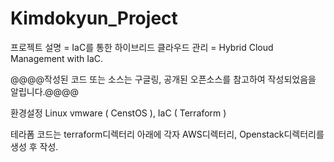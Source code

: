# Kimdokyun_Project
프로젝트 설명 = IaC를 통한 하이브리드 클라우드 관리 = Hybrid Cloud Management with IaC.

@@@@작성된 코드 또는 소스는 구글링, 공개된 오픈소스를 참고하여 작성되었음을 알립니다.@@@@

환경설정
Linux vmware ( CenstOS ),
IaC ( Terraform )

테라폼 코드는 terraform디렉터리 아래에 각자 AWS디렉터리, Openstack디렉터리를 생성 후 작성.
